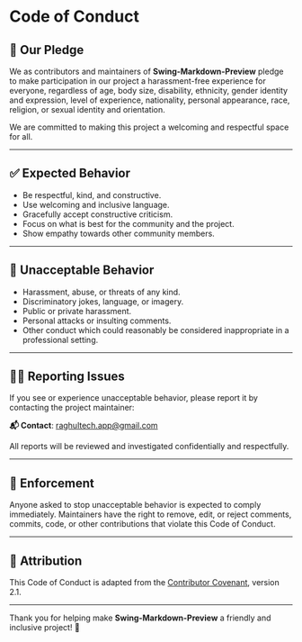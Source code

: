 # Code of Conduct

## 👋 Our Pledge

We as contributors and maintainers of **Swing-Markdown-Preview** pledge to make participation in our project a harassment-free experience for everyone, regardless of age, body size, disability, ethnicity, gender identity and expression, level of experience, nationality, personal appearance, race, religion, or sexual identity and orientation.

We are committed to making this project a welcoming and respectful space for all.

---

## ✅ Expected Behavior

- Be respectful, kind, and constructive.
- Use welcoming and inclusive language.
- Gracefully accept constructive criticism.
- Focus on what is best for the community and the project.
- Show empathy towards other community members.

---

## 🚫 Unacceptable Behavior

- Harassment, abuse, or threats of any kind.
- Discriminatory jokes, language, or imagery.
- Public or private harassment.
- Personal attacks or insulting comments.
- Other conduct which could reasonably be considered inappropriate in a professional setting.

---

## 🧑‍⚖️ Reporting Issues

If you see or experience unacceptable behavior, please report it by contacting the project maintainer:

**📬 Contact**: [raghultech.app@gmail.com](mailto:raghultech.app@gmail.com)

All reports will be reviewed and investigated confidentially and respectfully.

---

## 🙌 Enforcement

Anyone asked to stop unacceptable behavior is expected to comply immediately. Maintainers have the right to remove, edit, or reject comments, commits, code, or other contributions that violate this Code of Conduct.

---

## 📄 Attribution

This Code of Conduct is adapted from the [Contributor Covenant](https://www.contributor-covenant.org), version 2.1.

---

Thank you for helping make **Swing-Markdown-Preview** a friendly and inclusive project! 🚀
